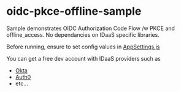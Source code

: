 # oidc-pkce-offline-sample

Sample demonstrates OIDC Authorization Code Flow /w PKCE and offline_access. No dependancies on IDaaS specific libraries.

Before running, ensure to set config values in [AppSettings.js](../main/src/AppSettings.js)

You can get a free dev account with IDaaS providers such as
- [Okta](https://www.okta.com/)
- [Auth0](https://auth0.com/)
- etc...
